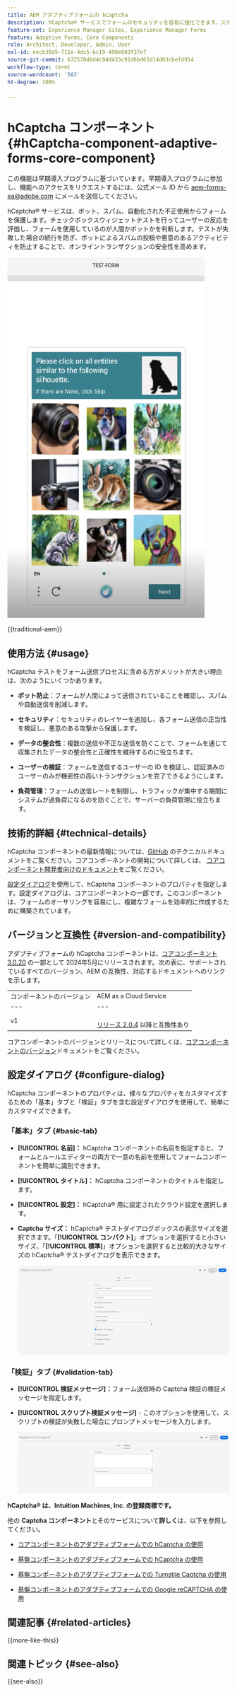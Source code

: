 ```yaml
---
title: AEM アダプティブフォームの hCaptcha
description: hCaptcha® サービスでフォームのセキュリティを容易に強化できます。ステップバイステップガイドをご用意しております。
feature-set: Experience Manager Sites, Experience Manager Forms
feature: Adaptive Forms, Core Components
role: Architect, Developer, Admin, User
exl-id: eecb38d5-711e-4dc5-bc19-498e003f37e7
source-git-commit: 6725784bd4c94d433c91d6bd65d14d03cbefd954
workflow-type: tm+mt
source-wordcount: '583'
ht-degree: 100%

---
```



# hCaptcha コンポーネント{#hCaptcha-component-adaptive-forms-core-component}

<span class="preview">この機能は早期導入プログラムに基づいています。早期導入プログラムに参加し、機能へのアクセスをリクエストするには、公式メール ID から aem-forms-ea@adobe.com にメールを送信してください。</span>

hCaptcha® サービスは、ボット、スパム、自動化された不正使用からフォームを保護します。チェックボックスウィジェットテストを行ってユーザーの反応を評価し、フォームを使用しているのが人間かボットかを判断します。テストが失敗した場合の続行を防ぎ、ボットによるスパムの投稿や悪意のあるアクティビティを防止することで、オンライントランザクションの安全性を高めます。

![hCaptcha®](/help/adaptive-forms/assets/hCaptcha-challenge.png)

{{traditional-aem}}

## 使用方法 {#usage}

hCaptcha テストをフォーム送信プロセスに含める方がメリットが大きい理由は、次のようにいくつかあります。

- **ボット防止**：フォームが人間によって送信されていることを確認し、スパムや自動送信を削減します。

- **セキュリティ**：セキュリティのレイヤーを追加し、各フォーム送信の正当性を検証し、悪意のある攻撃から保護します。

- **データの整合性**：複数の送信や不正な送信を防ぐことで、フォームを通じて収集されたデータの整合性と正確性を維持するのに役立ちます。

- **ユーザーの検証**：フォームを送信するユーザーの ID を検証し、認証済みのユーザーのみが機密性の高いトランザクションを完了できるようにします。

- **負荷管理**：フォームの送信レートを制御し、トラフィックが集中する期間にシステムが過負荷になるのを防ぐことで、サーバーの負荷管理に役立ちます。

## 技術的詳細 {#technical-details}

hCaptcha コンポーネントの最新情報については、[GitHub](https://github.com/adobe/aem-core-forms-components/blob/master/ui.af.apps/src/main/content/jcr_root/apps/core/fd/components/form/hCaptcha/v1/hCaptcha/README.md) のテクニカルドキュメントをご覧ください。コアコンポーネントの開発について詳しくは、 [コアコンポーネント開発者向けのドキュメント](/help/developing/overview.md)をご覧ください。

[設定ダイアログ](#configure-dialog)を使用して、hCaptcha コンポーネントのプロパティを指定します。設定ダイアログは、コアコンポーネントの一部です。このコンポーネントは、フォームのオーサリングを容易にし、複雑なフォームを効率的に作成するために構築されています。

## バージョンと互換性 {#version-and-compatibility}


アダプティブフォームの hCaptcha コンポーネントは、[コアコンポーネント 3.0.20](https://github.com/adobe/aem-core-forms-components/commit/a4cb97131ffad47137a8f5f173401128a1cf3491) の一部として 2024年5月にリリースされます。次の表に、サポートされているすべてのバージョン、AEM の互換性、対応するドキュメントへのリンクを示します。

|  |  |
|---|---|
| コンポーネントのバージョン | AEM as a Cloud Service |
| --- | --- |
| v1 | <br>[リリース 2.0.4](/help/adaptive-forms/version.md) 以降と互換性あり | 互換性あり | 互換性あり |

コアコンポーネントのバージョンとリリースについて詳しくは、[コアコンポーネントのバージョン](/help/adaptive-forms/version.md)ドキュメントをご覧ください。

## 設定ダイアログ {#configure-dialog}

hCaptcha コンポーネントのプロパティは、様々なプロパティをカスタマイズするための「基本」タブと「検証」タブを含む設定ダイアログを使用して、簡単にカスタマイズできます。

### 「基本」タブ {#basic-tab}

- **[!UICONTROL 名前]：** hCaptcha コンポーネントの名前を指定すると、フォームとルールエディターの両方で一意の名前を使用してフォームコンポーネントを簡単に識別できます。
- **[!UICONTROL タイトル]：** hCaptcha コンポーネントのタイトルを指定します。
- **[!UICONTROL 設定]：** hCaptcha® 用に設定されたクラウド設定を選択します。
- **Captcha サイズ：** hCaptcha® テストダイアログボックスの表示サイズを選択できます。「**[!UICONTROL コンパクト]**」オプションを選択すると小さいサイズ、「**[!UICONTROL 標準]**」オプションを選択すると比較的大きなサイズの hCaptcha® テストダイアログを表示できます。<!-- or **[!UICONTROL Invisible]** to validate hCaptcha&reg; without explicitly rendering the checkbox widget on the user interface. -->

  ![hCaptcha の「基本」タブ](/help/adaptive-forms/assets/hcaptcha-basic.png)

### 「検証」タブ {#validation-tab}

- **[!UICONTROL 検証メッセージ]：**&#x200B;フォーム送信時の Captcha 検証の検証メッセージを指定します。
- **[!UICONTROL スクリプト検証メッセージ]** - このオプションを使用して、スクリプトの検証が失敗した場合にプロンプトメッセージを入力します。

  ![hCaptcha の「検証」タブ](/help/adaptive-forms/assets/hcaptcha-validation-tab.png)

**hCaptcha® は、Intuition Machines, Inc. の登録商標です。**

他の **Captcha コンポーネント**&#x200B;とそのサービスについて&#x200B;**詳しく**&#x200B;は、以下を参照してください。

- [コアコンポーネントのアダプティブフォームでの hCaptcha の使用](https://experienceleague.adobe.com/ja/docs/experience-manager-cloud-service/content/forms/adaptive-forms-authoring/authoring-adaptive-forms-core-components/create-an-adaptive-form-on-forms-cs/integrate-adaptive-forms-hcaptcha-core-components)

- [基盤コンポーネントのアダプティブフォームでの hCaptcha の使用](https://experienceleague.adobe.com/ja/docs/experience-manager-cloud-service/content/forms/adaptive-forms-authoring/authoring-adaptive-forms-foundation-components/add-components-to-an-adaptive-form/integrate-adaptive-forms-hcaptcha)

- [基盤コンポーネントのアダプティブフォームでの Turnstile Captcha の使用](https://experienceleague.adobe.com/ja/docs/experience-manager-cloud-service/content/forms/adaptive-forms-authoring/authoring-adaptive-forms-foundation-components/add-components-to-an-adaptive-form/integrate-adaptive-forms-turnstile)

- [基盤コンポーネントのアダプティブフォームでの Google reCAPTCHA の使用](https://experienceleague.adobe.com/ja/docs/experience-manager-cloud-service/content/forms/adaptive-forms-authoring/authoring-adaptive-forms-core-components/create-an-adaptive-form-on-forms-cs/captcha-adaptive-forms-core-components)

## 関連記事 {#related-articles}

{{more-like-this}}

## 関連トピック {#see-also}

{{see-also}}
